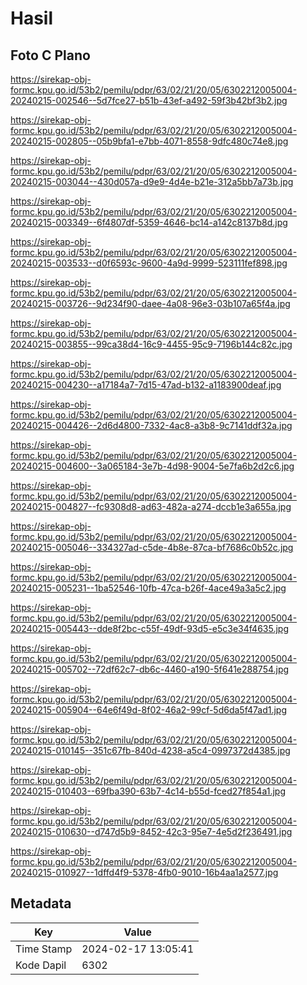 # Hasil

## Foto C Plano

https://sirekap-obj-formc.kpu.go.id/53b2/pemilu/pdpr/63/02/21/20/05/6302212005004-20240215-002546--5d7fce27-b51b-43ef-a492-59f3b42bf3b2.jpg

https://sirekap-obj-formc.kpu.go.id/53b2/pemilu/pdpr/63/02/21/20/05/6302212005004-20240215-002805--05b9bfa1-e7bb-4071-8558-9dfc480c74e8.jpg

https://sirekap-obj-formc.kpu.go.id/53b2/pemilu/pdpr/63/02/21/20/05/6302212005004-20240215-003044--430d057a-d9e9-4d4e-b21e-312a5bb7a73b.jpg

https://sirekap-obj-formc.kpu.go.id/53b2/pemilu/pdpr/63/02/21/20/05/6302212005004-20240215-003349--6f4807df-5359-4646-bc14-a142c8137b8d.jpg

https://sirekap-obj-formc.kpu.go.id/53b2/pemilu/pdpr/63/02/21/20/05/6302212005004-20240215-003533--d0f6593c-9600-4a9d-9999-523111fef898.jpg

https://sirekap-obj-formc.kpu.go.id/53b2/pemilu/pdpr/63/02/21/20/05/6302212005004-20240215-003726--9d234f90-daee-4a08-96e3-03b107a65f4a.jpg

https://sirekap-obj-formc.kpu.go.id/53b2/pemilu/pdpr/63/02/21/20/05/6302212005004-20240215-003855--99ca38d4-16c9-4455-95c9-7196b144c82c.jpg

https://sirekap-obj-formc.kpu.go.id/53b2/pemilu/pdpr/63/02/21/20/05/6302212005004-20240215-004230--a17184a7-7d15-47ad-b132-a1183900deaf.jpg

https://sirekap-obj-formc.kpu.go.id/53b2/pemilu/pdpr/63/02/21/20/05/6302212005004-20240215-004426--2d6d4800-7332-4ac8-a3b8-9c7141ddf32a.jpg

https://sirekap-obj-formc.kpu.go.id/53b2/pemilu/pdpr/63/02/21/20/05/6302212005004-20240215-004600--3a065184-3e7b-4d98-9004-5e7fa6b2d2c6.jpg

https://sirekap-obj-formc.kpu.go.id/53b2/pemilu/pdpr/63/02/21/20/05/6302212005004-20240215-004827--fc9308d8-ad63-482a-a274-dccb1e3a655a.jpg

https://sirekap-obj-formc.kpu.go.id/53b2/pemilu/pdpr/63/02/21/20/05/6302212005004-20240215-005046--334327ad-c5de-4b8e-87ca-bf7686c0b52c.jpg

https://sirekap-obj-formc.kpu.go.id/53b2/pemilu/pdpr/63/02/21/20/05/6302212005004-20240215-005231--1ba52546-10fb-47ca-b26f-4ace49a3a5c2.jpg

https://sirekap-obj-formc.kpu.go.id/53b2/pemilu/pdpr/63/02/21/20/05/6302212005004-20240215-005443--dde8f2bc-c55f-49df-93d5-e5c3e34f4635.jpg

https://sirekap-obj-formc.kpu.go.id/53b2/pemilu/pdpr/63/02/21/20/05/6302212005004-20240215-005702--72df62c7-db6c-4460-a190-5f641e288754.jpg

https://sirekap-obj-formc.kpu.go.id/53b2/pemilu/pdpr/63/02/21/20/05/6302212005004-20240215-005904--64e6f49d-8f02-46a2-99cf-5d6da5f47ad1.jpg

https://sirekap-obj-formc.kpu.go.id/53b2/pemilu/pdpr/63/02/21/20/05/6302212005004-20240215-010145--351c67fb-840d-4238-a5c4-0997372d4385.jpg

https://sirekap-obj-formc.kpu.go.id/53b2/pemilu/pdpr/63/02/21/20/05/6302212005004-20240215-010403--69fba390-63b7-4c14-b55d-fced27f854a1.jpg

https://sirekap-obj-formc.kpu.go.id/53b2/pemilu/pdpr/63/02/21/20/05/6302212005004-20240215-010630--d747d5b9-8452-42c3-95e7-4e5d2f236491.jpg

https://sirekap-obj-formc.kpu.go.id/53b2/pemilu/pdpr/63/02/21/20/05/6302212005004-20240215-010927--1dffd4f9-5378-4fb0-9010-16b4aa1a2577.jpg


## Metadata

| Key        | Value               |
| ---------- | ------------------- |
| Time Stamp | 2024-02-17 13:05:41 |
| Kode Dapil | 6302                |



